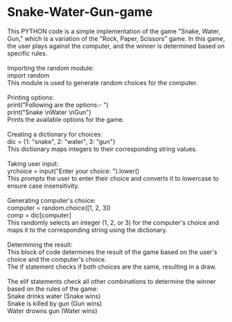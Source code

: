 # Snake-Water-Gun-game
This PYTHON code is a simple implementation of the game "Snake, Water, Gun," which is a variation of the "Rock, Paper, Scissors" game. In this game, the user plays against the computer, and the winner is determined based on specific rules.
<br><br>
Importing the random module:<br> import random<br>                      This module is used to generate random choices for the computer.<br><br>Printing options:<br>    print("Following are the options:- ")<br>
print("Snake \nWater \nGun") <br>          Prints the available options for the game.
<br><br>Creating a dictionary for choices:<br>dic = {1: "snake", 2: "water", 3: "gun"}<br>This dictionary maps integers to their corresponding string values.<br><br>Taking user input:<br>yrchoice = input("Enter your choice: ").lower()<br>This prompts the user to enter their choice and converts it to lowercase to ensure case insensitivity.<br><br>Generating computer's choice:<br>computer = random.choice([1, 2, 3])<br>
comp = dic[computer]<br>This randomly selects an integer (1, 2, or 3) for the computer's choice and maps it to the corresponding string using the dictionary.<br><br>Determining the result:<br>This block of code determines the result of the game based on the user's choice and the computer's choice.<br>
The if statement checks if both choices are the same, resulting in a draw.<br><br>
The elif statements check all other combinations to determine the winner based on the rules of the game:<br>
Snake drinks water (Snake wins)<br>
Snake is killed by gun (Gun wins)<br>
Water drowns gun (Water wins)<br>
